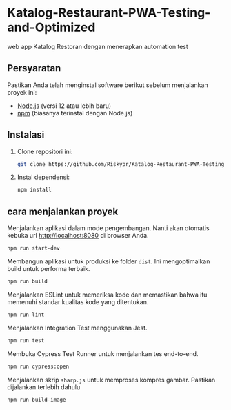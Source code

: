 # Katalog-Restaurant-PWA-Testing-and-Optimized

web app Katalog Restoran dengan menerapkan automation test

## Persyaratan

Pastikan Anda telah menginstal software berikut sebelum menjalankan proyek ini:

- [Node.js](https://nodejs.org/) (versi 12 atau lebih baru)
- [npm](https://www.npmjs.com/) (biasanya terinstal dengan Node.js)

## Instalasi

1. Clone repositori ini:

   ```sh
   git clone https://github.com/Riskypr/Katalog-Restaurant-PWA-Testing-and-Optimized.git
   ```

2. Instal dependensi:

   ```sh
   npm install
   ```

## cara menjalankan proyek

Menjalankan aplikasi dalam mode pengembangan. Nanti akan otomatis kebuka url [http://localhost:8080](http://localhost:9000) di browser Anda.

 ```sh
 npm run start-dev
```

Membangun aplikasi untuk produksi ke folder `dist`. Ini mengoptimalkan build untuk performa terbaik.

```sh
npm run build
```

Menjalankan ESLint untuk memeriksa kode dan memastikan bahwa itu memenuhi standar kualitas kode yang ditentukan.

```sh
npm run lint
```

Menjalankan Integration Test menggunakan Jest.

```sh
npm run test
```

Membuka Cypress Test Runner untuk menjalankan tes end-to-end.

```sh
npm run cypress:open
```

Menjalankan skrip `sharp.js` untuk memproses kompres gambar. Pastikan dijalankan terlebih dahulu

```sh
npm run build-image
```
